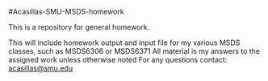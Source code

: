 #Acasillas-SMU-MSDS-homework

This is a repository for general homework.

This will include homework output and input file for my various MSDS classes, such as MSDS6306 or MSDS6371
All material is my answers to the assigned work unless otherwise noted
For any questions contact: acasillas@smu.edu
